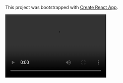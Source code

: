 This project was bootstrapped with [Create React App](https://github.com/facebook/create-react-app).

<video src="React-ToDo App.mp4" width="320" height="200" controls preload></video>
